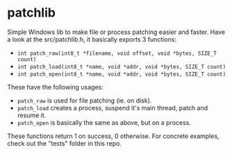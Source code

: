 # patchlib
Simple Windows lib to make file or process patching easier and faster. Have a look at the src/patchlib.h,
it basically exports 3 functions:

* `int patch_raw(int8_t *filename, void offset, void *bytes, SIZE_T count)`
* `int patch_load(int8_t *name, void *addr, void *bytes, SIZE_T count)`
* `int patch_open(int8_t *name, void *addr, void *bytes, SIZE_T count)`

These have the following usages:

* `patch_raw` is used for file patching (ie. on disk).
* `patch_load` creates a process, suspend it's main thread, patch and resume it.
* `patch_open` is basically the same as above, but on a process.

These functions return 1 on success, 0 otherwise.
For concrete examples, check out the "tests" folder in this repo.
